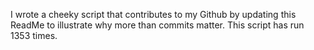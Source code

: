 I wrote a cheeky script that contributes to my Github by updating this ReadMe to illustrate why more than commits matter. This script has run 1353 times.